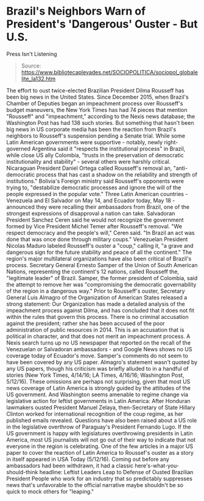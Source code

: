 # Brazil's Neighbors Warn of President's 'Dangerous' Ouster - But U.S. 
Press Isn't Listening

> Source: https://www.bibliotecapleyades.net/SOCIOPOLITICA/sociopol_globalelite_la132.htm

The effort to oust
twice-elected Brazilian President Dilma Rousseff
has been big news in the United States.
Since December 2015, when
Brazil's Chamber of Deputies began an
impeachment process over Rousseff's budget
maneuvers, the New York
Times has had 74 pieces that mention "Rousseff"
and "impeachment," according to the Nexis news database;
the Washington Post
has had 138 such stories.
But something that hasn't
been big news in US corporate media has been the
reaction from Brazil's neighbors to Rousseff's
suspension pending a Senate trial.
While some Latin American
governments were supportive - notably, newly
right-governed Argentina said it "respects the
institutional process" in Brazil, while close US ally
Colombia,
"trusts in the
preservation of democratic institutionality and
stability" - several others were harshly critical.
Nicaraguan President Daniel
Ortega called Rousseff's removal an,
"anti-democratic process
that has cast a shadow on the reliability and
strength of institutions."
Bolivia's Foreign ministry
said Rousseff's opponents were trying to,
"destabilize democratic
processes and ignore the will of the people
expressed in the popular vote."
Three Latin American
countries -
Venezuela and
El Salvador on May 14, and
Ecuador today, May 18 - announced they were
recalling their ambassadors from Brazil, one of the
strongest expressions of disapproval a nation can take.
Salvadoran President
Sanchez Ceren
said he would not recognize the government formed by
Vice President Michel Temer after Rousseff's removal.
"We respect democracy
and the people's will," Ceren said. "In Brazil an
act was done that was once done through
military coups."
Venezuelan President Nicolas Maduro
labeled Rousseff's ouster a "coup," calling it,
"a grave and dangerous
sign for the future stability and peace of all
the continent."
The region's major
multilateral organizations have also been critical of
Brazil's process.
Secretary General Ernesto
Samper of the Union of South American Nations,
representing the continent's 12 nations,
called Rousseff the,
"legitimate leader" of
Brazil. Samper, the former president of Colombia,
said the attempt to remove her was "compromising
the democratic governability of the region in a
dangerous way."
Prior to Rousseff's ouster,
Secretary General Luis Almagro of the Organization of
American States
released a strong statement:
Our Organization has
made a detailed analysis of the impeachment process
against Dilma, and has concluded that it does not
fit within the rules that govern this process.
There is no criminal
accusation against the president; rather she has
been accused of the poor administration of public
resources in 2014. This is an accusation that is
political in character, and that does not merit an
impeachment process.
A Nexis search turns up no
US newspaper that reported on the recall of the
Venezuelan or Salvadoran ambassadors - and
Google News
shows no US coverage today of Ecuador's move.
Samper's comments do not
seem to have been covered by any US paper. Almagro's
statement wasn't quoted by any US papers, though his
criticism was briefly alluded to in a handful of stories
(New York Times,
4/14/16; LA Times,
4/16/16;
Washington Post, 5/12/16).
These omissions are perhaps
not surprising, given that most US news coverage of
Latin America is strongly guided by the attitudes of the
US government. And Washington seems amenable to regime
change via legislative action for leftist governments in
Latin America:
After Honduran lawmakers
ousted President Manuel Zelaya, then-Secretary of
State Hillary Clinton worked for international
recognition of the coup regime, as her published
emails
revealed.
Questions have also been
raised about a US role in the legislative
overthrow of Paraguay's President Fernando Lugo.
If the US government is
happy with legislatures overthrowing presidents in Latin
America, most US journalists will not go out of their
way to indicate that not everyone in the region
is celebrating.
One of the few articles in a
major US paper to cover the reaction of Latin America to
Roussef's ouster as a story in itself appeared in
USA Today (5/12/16).
Coming out before any
ambassadors had been withdrawn, it had a classic
here's-what-you-should-think headline:
Leftist Leaders Leap to
Defense of Ousted Brazilian President
People who work for an
industry that so predictably suppresses news that's
unfavorable to the official narrative maybe shouldn't be
so quick to mock others for "leaping."
